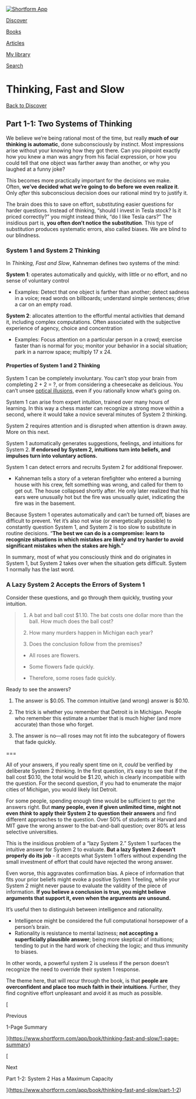 [![Shortform App](https://www.shortform.com/img/logo-dark.70c1b072.svg)](https://www.shortform.com/app)

[Discover](https://www.shortform.com/app)

[Books](https://www.shortform.com/app/books)

[Articles](https://www.shortform.com/app/articles)

[My library](https://www.shortform.com/app/library)

[Search](https://www.shortform.com/app/search)

# Thinking, Fast and Slow

[Back to Discover](https://www.shortform.com/app)

## Part 1-1: Two Systems of Thinking

We believe we’re being rational most of the time, but really **much of our thinking is automatic**, done subconsciously by instinct. Most impressions arise without your knowing how they got there. Can you pinpoint exactly how you knew a man was angry from his facial expression, or how you could tell that one object was farther away than another, or why you laughed at a funny joke?

This becomes more practically important for the decisions we make. Often, **we’ve decided what we’re going to do before we even realize it**. Only _after_ this subconscious decision does our rational mind try to justify it.

The brain does this to save on effort, substituting easier questions for harder questions. Instead of thinking, “should I invest in Tesla stock? Is it priced correctly?” you might instead think, “do I like Tesla cars?” The insidious part is, **you often don’t notice the substitution**. This type of substitution produces systematic errors, also called biases. We are blind to our blindness.

### System 1 and System 2 Thinking

In _Thinking, Fast and Slow_, Kahneman defines two systems of the mind:

**System 1**: operates automatically and quickly, with little or no effort, and no sense of voluntary control

- Examples: Detect that one object is farther than another; detect sadness in a voice; read words on billboards; understand simple sentences; drive a car on an empty road.

**System 2**: allocates attention to the effortful mental activities that demand it, including complex computations. Often associated with the subjective experience of agency, choice and concentration

- Examples: Focus attention on a particular person in a crowd; exercise faster than is normal for you; monitor your behavior in a social situation; park in a narrow space; multiply 17 x 24.

#### Properties of System 1 and 2 Thinking

System 1 can be completely involuntary. You can’t stop your brain from completing 2 + 2 = ?, or from considering a cheesecake as delicious. You can’t unsee [optical illusions](https://en.wikipedia.org/wiki/M%C3%BCller-Lyer_illusion), even if you rationally know what’s going on.

System 1 can arise from expert intuition, trained over many hours of learning. In this way a chess master can recognize a strong move within a second, where it would take a novice several minutes of System 2 thinking.

System 2 requires attention and is disrupted when attention is drawn away. More on this next.

System 1 automatically generates suggestions, feelings, and intuitions for System 2. **If endorsed by System 2, intuitions turn into beliefs, and impulses turn into voluntary actions.**

System 1 can detect errors and recruits System 2 for additional firepower.

- Kahneman tells a story of a veteran firefighter who entered a burning house with his crew, felt something was wrong, and called for them to get out. The house collapsed shortly after. He only later realized that his ears were unusually hot but the fire was unusually quiet, indicating the fire was in the basement.

Because System 1 operates automatically and can’t be turned off, biases are difficult to prevent. Yet it’s also not wise (or energetically possible) to constantly question System 1, and System 2 is too slow to substitute in routine decisions. “**The best we can do is a compromise: learn to recognize situations in which mistakes are likely and try harder to avoid significant mistakes when the stakes are high.”**

In summary, most of what you consciously think and do originates in System 1, but System 2 takes over when the situation gets difficult. System 1 normally has the last word.

### A Lazy System 2 Accepts the Errors of System 1

Consider these questions, and go through them quickly, trusting your intuition.

> 1) A bat and ball cost $1.10. The bat costs one dollar more than the ball. How much does the ball cost?
> 
> 2) How many murders happen in Michigan each year?
> 
> 3) Does the conclusion follow from the premises?
> 
> - All roses are flowers.
>     
> - Some flowers fade quickly.
>     
> - Therefore, some roses fade quickly.
>     

Ready to see the answers?

1) The answer is $0.05. The common intuitive (and wrong) answer is $0.10.

2) The trick is whether you remember that Detroit is in Michigan. People who remember this estimate a number that is much higher (and more accurate) than those who forget.

3) The answer is no—all roses may not fit into the subcategory of flowers that fade quickly.

===

All of your answers, if you really spent time on it, _could_ be verified by deliberate System 2 thinking. In the first question, it’s easy to see that if the ball cost $0.10, the total would be $1.20, which is clearly incompatible with the question. For the second question, if you had to enumerate the major cities of Michigan, you would likely list Detroit.

For some people, spending enough time would be sufficient to get the answers right. But **many people, even if given unlimited time, might not even _think_ to apply their System 2 to question their answers** and find different approaches to the question. Over 50% of students at Harvard and MIT gave the wrong answer to the bat-and-ball question; over 80% at less selective universities.

This is the insidious problem of a “lazy System 2.” System 1 surfaces the intuitive answer for System 2 to evaluate. **But a lazy System 2 doesn’t properly do its job** - it accepts what System 1 offers without expending the small investment of effort that could have rejected the wrong answer.

Even worse, this aggravates confirmation bias. A piece of information that fits your prior beliefs might evoke a positive System 1 feeling, while your System 2 might never pause to evaluate the validity of the piece of information. **If you believe a conclusion is true, you might believe arguments that support it, even when the arguments are unsound.**

It’s useful then to distinguish between intelligence and rationality.

- Intelligence might be considered the full computational horsepower of a person’s brain.
- Rationality is resistance to mental laziness; **not accepting a superficially plausible answer**; being more skeptical of intuitions; tending to put in the hard work of checking the logic; and thus immunity to biases.

In other words, a powerful system 2 is useless if the person doesn’t recognize the need to override their system 1 response.

The theme here, that will recur through the book, is that **people are overconfident and place too much faith in their intuitions**. Further, they find cognitive effort unpleasant and avoid it as much as possible.

[

Previous

1-Page Summary

](https://www.shortform.com/app/book/thinking-fast-and-slow/1-page-summary)

[

Next

Part 1-2: System 2 Has a Maximum Capacity

](https://www.shortform.com/app/book/thinking-fast-and-slow/part-1-2)